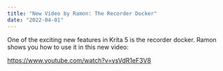 ```yaml
---
title: "New Video by Ramon: The Recorder Docker"
date: "2022-04-01"
---
```


One of the exciting new features in Krita 5 is the recorder docker. Ramon shows you how to use it in this new video:

https://www.youtube.com/watch?v=ysVdR1eF3V8
